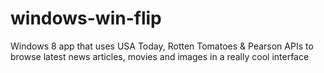 windows-win-flip
================

Windows 8 app that uses USA Today, Rotten Tomatoes &amp; Pearson APIs to browse latest news articles, movies and images in a really cool interface
